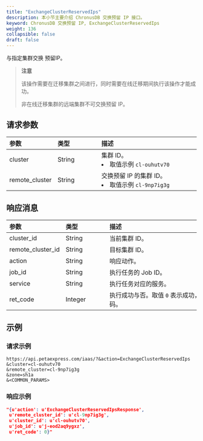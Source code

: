 ```yaml
---
title: "ExchangeClusterReservedIps"
description: 本小节主要介绍 ChronusDB 交换预留 IP 接口。 
keyword: ChronusDB 交换预留 IP, ExchangeClusterReservedIps
weight: 136
collapsible: false
draft: false
---
```


与指定集群交换 预留IP。

> **注意**
> 
> 该操作需要在迁移集群之间进行，同时需要在线迁移期间执行该操作才能成功。
> 
> 非在线迁移集群的远端集群不可交换预留 IP。

## 请求参数

|<span style="display:inline-block;width:100px">参数</span> |<span style="display:inline-block;width:100px">类型</span>|<span style="display:inline-block;width:380px">描述</span>|<span style="display:inline-block;width:100px">是否必选</span>|
| :--- | :--- | :--- | :--- |
| cluster        | String | 集群 ID。<li>取值示例 `cl-ouhutv70`  | Yes      |
| remote_cluster | String | 交换预留 IP 的集群 ID。<li>取值示例 `cl-9np7ig3g`  | Yes      |

## 响应消息

|<span style="display:inline-block;width:100px">参数</span> |<span style="display:inline-block;width:100px">类型</span>|<span style="display:inline-block;width:380px">描述</span>|
| :--- | :--- | :--- |
| cluster_id        | String  | 当前集群 ID。                                   |
| remote_cluster_id | String | 目标集群 ID。 |
| action   | String | 响应动作。 |
| job_id     | String  | 执行任务的 Job ID。                        |
| service    | String  | 执行任务对应的服务。                           |
| ret_code   | Integer | 执行成功与否。取值 `0` 表示成功，其他值则为错误代码。     |

## 示例

### 请求示例

```shell
https://api.petaexpress.com/iaas/?&action=ExchangeClusterReservedIps
&cluster=cl-ouhutv70
&remote_cluster=cl-9np7ig3g
&zone=sh1a
&<COMMON_PARAMS>
```

### 响应示例

```json
"{u'action': u'ExchangeClusterReservedIpsResponse',
 u'remote_cluster_id': u'cl-9np7ig3g',
 u'cluster_id': u'cl-ouhutv70', 
 u'job_id': u'j-eod2aq9ygxz', 
 u'ret_code': 0}"
```
